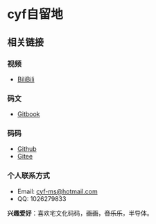 # cyf自留地

## 相关链接

### 视频

* [BiliBili]( https://space.bilibili.com/3087782 )

### 码文

* [Gitbook](https://cyf-ms.gitbook.io/) 

### 码码

* [Github](github.com/cyf-gh)
* [Gitee](gitee.com/cyf-my)

### 个人联系方式

* Email: cyf-ms@hotmail.com
* QQ: 1026279833

**兴趣爱好**：喜欢宅文化码码，~~画画~~，~~音乐乐~~，半导体。